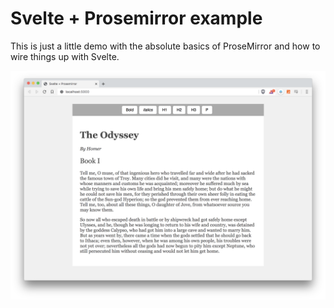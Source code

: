 # Svelte + Prosemirror example
This is just a little demo with the absolute basics of ProseMirror and how to wire things up with Svelte.

<img src="screenshot.png" alt="">
